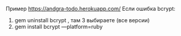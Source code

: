 Пример https://andgra-todo.herokuapp.com/
Если ошибка bcrypt:
1. gem uninstall bcrypt , там 3 выбираете (все версии)
2. gem install bcrypt —platform=ruby
